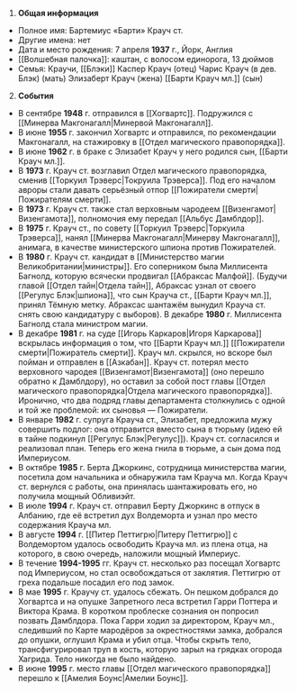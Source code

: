 1. **Общая информация**
 - Полное имя: Бартемиус «Барти» Крауч ст.
 - Другие имена: нет
 - Дата и место рождения: 7 апреля **1937** г., Йорк, Англия
 - [[Волшебная палочка]]: каштан, с волосом единорога, 13 дюймов
 - Семья: Краучи, [[Блэки]]
	Каспер Крауч (отец)
	Чарис Крауч (в дев. Блэк) (мать)
	Элизаберт Крауч (жена)
	[[Барти Крауч мл.]] (сын)

2. **События**
 - В сентябре **1948** г. отправился в [[Хогвартс]]. Подружился с [[Минерва Макгонагалл|Минервой Макгонагалл]].
 - В июне **1955** г. закончил Хогвартс и отправился, по рекомендации Макгонагалл, на стажировку в [[Отдел магического правопорядка]].
 - В июне **1962** г. в браке с Элизабет Крауч у него родился сын, [[Барти Крауч мл.]].
 - В **1973** г. Крауч ст. возглавил Отдел магического правопорядка, сменив [[Торкуил Трэверс|Токруила Трэверса]]. Под его началом авроры стали давать серьёзный отпор [[Пожиратели смерти|Пожирателям смерти]].
 - В **1973** г. Крауч ст. также стал верховным чародеем [[Визенгамот|Визенгамота]], полномочия ему передал [[Альбус Дамблдор]].
 - В **1975** г. Крауч ст., по совету [[Торкуил Трэверс|Торкуила Трэверса]], нанял [[Минерва Макгонагалл|Минерву Макгонагалл]], анимага, в качестве министерского шпиона против Пожирателей.
 - В **1980** г. Крауч ст. кандидат в [[Министерство магии Великобритании|министры]]. Его соперником была Миллисента Багнолд, которую всячески продвигал [[Абраксас Малфой]]. (Будучи главой [[Отдел тайн|Отдела тайн]], Абраксас узнал от своего [[Регулус Блэк|шпиона]], что сын Крауча ст., [[Барти Крауч мл.]], принял Тёмную метку. Абраксас шантажём вынудил Крауча ст. снять свою кандидатуру с выборов). В декабре **1980** г. Миллисента Багнолд стала министром магии.
 - В декабре **1981** г. на суде [[Игорь Каркаров|Игоря Каркарова]] вскрылась информация о том, что [[Барти Крауч мл.]] [[Пожиратели смерти|Пожиратель смерти]]. Крауч мл. скрылся, но вскоре был пойман и отправлен в [[Азкабан]]. Крауч ст. потерял место верховного чародея [[Визенгамот|Визенгамота]] (оно перешло обратно к Дамблдору), но оставил за собой пост главы [[Отдел магического правопорядка|Отдела магического правопорядка]]. Иронично, что два подряд главы департамента столкнулись с одной и той же проблемой: их сыновья — Пожиратели.
 - В январе **1982** г. супруга Крауча ст., Элизабет, предложила мужу совершить подлог: она отправится вместо сына в тюрьму (идею ей в тайне подкинул [[Регулус Блэк|Регулус]]). Крауч ст. согласился и реализовал план. Теперь его жена гнила в тюрьме, а сын дома под Империусом.
 - В октябре **1985** г. Берта Джоркинс, сотрудница министерства магии, посетила дом начальника и обнаружила там Крауча мл. Когда Крауч ст. вернулся с работы, она принялась шантажировать его, но получила мощный Обливиэйт.
 - В июле **1994** г. Крауч ст. отправил Берту Джоркинс в отпуск в Албанию, где её встретил дух Волдеморта и узнал про место содержания Крауча мл.
 - В августе **1994** г. [[Питер Петтигрю|Питеру Петтигрю]] с Волдемортом удалось освободить Крауча мл. из плена отца, на которого, в свою очередь, наложили мощный Империус.
 - В течение **1994-1995** гг. Крауч ст. несколько раз посещал Хогвартс под Империусом, но стал освобождаться от заклятия. Петтигрю от греха подальше посадил его под замок.
 - В мае **1995** г. Краучу ст. удалось сбежать. Он пешком добрался до Хогвартса и на опушке Запретного леса встретил Гарри Поттера и Виктора Крама. В коротком проблеске сознания он попросил позвать Дамблдора. Пока Гарри ходил за директором, Крауч мл., следивший по Карте мародёров за окрестностями замка, добрался до опушки, оглушил Крама и убил отца. Чтобы скрыть тело, трансфигурировал труп в кость, которую зарыл на грядках огорода Хагрида. Тело никогда не было найдено.
 - В июне **1995** г. место главы [[Отдел магического правопорядка]] перешло к [[Амелия Боунс|Амелии Боунс]].